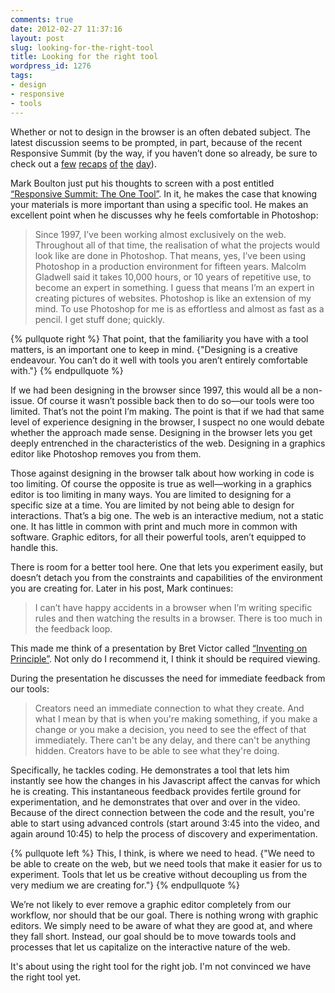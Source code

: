 ```yaml
---
comments: true
date: 2012-02-27 11:37:16
layout: post
slug: looking-for-the-right-tool
title: Looking for the right tool
wordpress_id: 1276
tags:
- design
- responsive
- tools
---
```


Whether or not to design in the browser is an often debated subject. The latest discussion seems to be prompted, in part, because of the recent Responsive Summit (by the way, if you haven’t done so already, be sure to check out a [few](http://www.markboulton.co.uk/journal/comments/responsive-summit-workflow) [recaps](http://www.markboulton.co.uk/journal/comments/responsive-summit-workflow) [of](http://www.markboulton.co.uk/journal/comments/responsive-summit-workflow) [the](http://mistermorris.tumblr.com/post/18273059852/a-better-responsive-image-format) [day](http://joshemerson.co.uk/blog/responsive-process/#more-100)).

Mark Boulton just put his thoughts to screen with a post entitled [“Responsive Summit: The One Tool”](http://www.markboulton.co.uk/journal/comments/responsive-summit-the-one-tool). In it, he makes the case that knowing your materials is more important than using a specific tool. He makes an excellent point when he discusses why he feels comfortable in Photoshop:


> Since 1997, I’ve been working almost exclusively on the web. Throughout all of that time, the realisation of what the projects would look like are done in Photoshop. That means, yes, I’ve been using Photoshop in a production environment for fifteen years. Malcolm Gladwell said it takes 10,000 hours, or 10 years of repetitive use, to become an expert in something. I guess that means I’m an expert in creating pictures of websites. Photoshop is like an extension of my mind. To use Photoshop for me is as effortless and almost as fast as a pencil. I get stuff done; quickly.

{% pullquote right %}
That point, that the familiarity you have with a tool matters, is an important one to keep in mind. {"Designing is a creative endeavour. You can’t do it well with tools you aren’t entirely comfortable with."}
{% endpullquote %}

If we had been designing in the browser since 1997, this would all be a non-issue. Of course it wasn’t possible back then to do so—our tools were too limited. That’s not the point I’m making. The point is that if we had that same level of experience designing in the browser, I suspect no one would debate whether the approach made sense. Designing in the browser lets you get deeply entrenched in the characteristics of the web. Designing in a graphics editor like Photoshop removes you from them.

Those against designing in the browser talk about how working in code is too limiting. Of course the opposite is true as well—working in a graphics editor is too limiting in many ways. You are limited to designing for a specific size at a time. You are limited by not being able to design for interactions. That’s a big one. The web is an interactive medium, not a static one. It has little in common with print and much more in common with software. Graphic editors, for all their powerful tools, aren’t equipped to handle this.

There is room for a better tool here. One that lets you experiment easily, but doesn’t detach you from the constraints and capabilities of the environment you are creating for. Later in his post, Mark continues:


> I can’t have happy accidents in a browser when I’m writing specific rules and then watching the results in a browser. There is too much in the feedback loop.


This made me think of a presentation by Bret Victor called [“Inventing on Principle”](https://vimeo.com/36579366). Not only do I recommend it, I think it should be required viewing.

During the presentation he discusses the need for immediate feedback from our tools:


> Creators need an immediate connection to what they create. And what I mean by that is when you're making something, if you make a change or you make a decision, you need to see the effect of that immediately. There can't be any delay, and there can't be anything hidden. Creators have to be able to see what they're doing.


Specifically, he tackles coding. He demonstrates a tool that lets him instantly see how the changes in his Javascript affect the canvas for which he is creating. This instantaneous feedback provides fertile ground for experimentation, and he demonstrates that over and over in the video. Because of the direct connection between the code and the result, you're able to start using advanced controls (start around 3:45 into the video, and again around 10:45) to help the process of discovery and experimentation.

{% pullquote left %}
This, I think, is where we need to head. {"We need to be able to create on the web, but we need tools that make it easier for us to experiment. Tools that let us be creative without decoupling us from the very medium we are creating for."}
{% endpullquote %}

We’re not likely to ever remove a graphic editor completely from our workflow, nor should that be our goal. There is nothing wrong with graphic editors. We simply need to be aware of what they are good at, and where they fall short. Instead, our goal should be to move towards tools and processes that let us capitalize on the interactive nature of the web.

It's about using the right tool for the right job. I'm not convinced we have the right tool yet.
